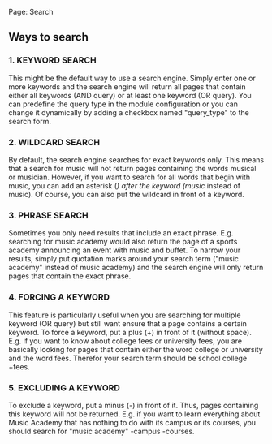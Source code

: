 Page: Search

## Ways to search

### 1. KEYWORD SEARCH

This might be the default way to use a search engine. Simply enter one or more keywords and the search engine will return all pages that contain either all keywords (AND query) or at least one keyword (OR query). You can predefine the query type in the module configuration or you can change it dynamically by adding a checkbox named "query_type" to the search form.

### 2. WILDCARD SEARCH

By default, the search engine searches for exact keywords only. This means that a search for music will not return pages containing the words musical or musician. However, if you want to search for all words that begin with music, you can add an asterisk (*) after the keyword (music* instead of music). Of course, you can also put the wildcard in front of a keyword.

### 3. PHRASE SEARCH

Sometimes you only need results that include an exact phrase. E.g. searching for music academy would also return the page of a sports academy announcing an event with music and buffet. To narrow your results, simply put quotation marks around your search term ("music academy" instead of music academy) and the search engine will only return pages that contain the exact phrase.

### 4. FORCING A KEYWORD

This feature is particularly useful when you are searching for multiple keyword (OR query) but still want ensure that a page contains a certain keyword. To force a keyword, put a plus (+) in front of it (without space). E.g. if you want to know about college fees or university fees, you are basically looking for pages that contain either the word college or university and the word fees. Therefor your search term should be school college +fees.

### 5. EXCLUDING A KEYWORD

To exclude a keyword, put a minus (-) in front of it. Thus, pages containing this keyword will not be returned. E.g. if you want to learn everything about Music Academy that has nothing to do with its campus or its courses, you should search for "music academy" -campus -courses.
